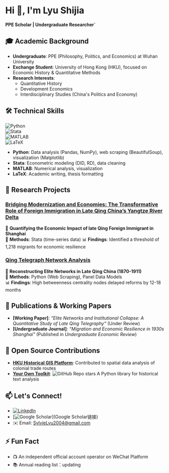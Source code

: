# Hi 👋, I'm Lyu Shijia
**PPE Scholar | Undergraduate Researcher`**  

## 🎓 Academic Background  
- **Undergraduate**: PPE (Philosophy, Politics, and Economics) at Wuhan University  
- **Exchange Student**: University of Hong Kong (HKU), focused on Economic History & Quantitative Methods  
- **Research Interests**:  
  - Quantitative History 
  - Development Economics
  - Interdisciplinary Studies (China's Politics and Economy)  

## 🛠️ Technical Skills  
![Python](https://img.shields.io/badge/python-3670A0?style=flat&logo=python&logoColor=ffdd54)  
![Stata](https://img.shields.io/badge/stata-%231572B6.svg?style=flat&logo=stata&logoColor=white)  
![MATLAB](https://img.shields.io/badge/MATLAB-%230db7ed.svg?style=flat&logo=mathworks&logoColor=white)  
![LaTeX](https://img.shields.io/badge/latex-%23008080.svg?style=flat&logo=latex&logoColor=white)  

- **Python**: Data analysis (Pandas, NumPy), web scraping (BeautifulSoup), visualization (Matplotlib)  
- **Stata**: Econometric modeling (DID, RD), data cleaning  
- **MATLAB**: Numerical analysis, visualization  
- **LaTeX**: Academic writing, thesis formatting 

## 🚀 Research Projects  
### [Bridging Modernization and Economies: The Transformative Role of Foreign Immigration in Late Qing China’s Yangtze River Delta](https://github.com/yourname/shanghai-migration)  
📝 **Quantifying the Economic Impact of late Qing Foreign Immigrant in Shanghai**  
🔧 **Methods**: Stata (time-series data)
📊 **Findings**: Identified a threshold of 1,218 migrants for economic resilience  

### [Qing Telegraph Network Analysis](https://github.com/yourname/qing-telegraph)  
📝 **Reconstructing Elite Networks in Late Qing China (1870-1911)**  
🔧 **Methods**: Python (Web Scraping), Panel Data Models  
📊 **Findings**: High betweenness centrality nodes delayed reforms by 12-18 months  


## 📝 Publications & Working Papers  
- **[Working Paper]**: *“Elite Networks and Institutional Collapse: A Quantitative Study of Late Qing Telegraphy”* (Under Review)  
- **[Undergraduate Journal]**: *“Migration and Economic Resilience in 1930s Shanghai”* (Published in *Undergraduate Economic Review*)  

## 🌱 Open Source Contributions  
- **[HKU Historical GIS Platform](链接)**: Contributed to spatial data analysis of colonial trade routes  
- **[Your Own Toolkit](链接)**: ![GitHub Repo stars](徽章链接) A Python library for historical text analysis  

## 📫 Let's Connect!  
- [![LinkedIn](https://img.shields.io/badge/LinkedIn-0077B5?style=flat&logo=linkedin&logoColor=white)](LinkedIn链接)  
- [![Google Scholar](https://img.shields.io/badge/Google_Scholar-4285F4?style=flat&logo=google-scholar&logoColor=white)](Google Scholar链接)  
- ✉️ Email: SylvieLyu2004@gmail.com  

## ⚡ Fun Fact
- 📺 An independent official account operator on WeChat Platform
- 📚 Annual reading list：updating
